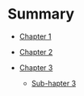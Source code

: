 # Summary

-   [Chapter 1](./chapter_1.md)

-   [Chapter 2](./chapter_2.md)
-   [Chapter 3](./chapter_3/index.md)
    -   [Sub-hapter 3](./chapter_3/subchapter_3.md)
